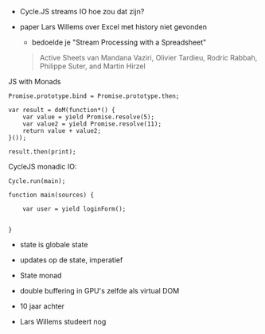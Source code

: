 - Cycle.JS streams IO
  hoe zou dat zijn?

- paper Lars Willems over Excel met history niet gevonden
	- bedoelde je "Stream Processing with a Spreadsheet" 
	> Active Sheets 
	van Mandana Vaziri, Olivier Tardieu, Rodric Rabbah, Philippe Suter, and Martin Hirzel


JS with Monads
```
Promise.prototype.bind = Promise.prototype.then;

var result = doM(function*() {
    var value = yield Promise.resolve(5);
    var value2 = yield Promise.resolve(11);
    return value + value2;
}());

result.then(print);
```

CycleJS monadic IO:
```
Cycle.run(main);

function main(sources) {
    
    var user = yield loginForm();


}
```

- state is globale state
- updates op de state, imperatief
- State monad
- double buffering in GPU's zelfde als virtual DOM
- 10 jaar achter

- Lars Willems studeert nog